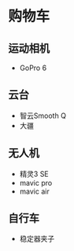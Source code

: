 # 购物车

## 运动相机

- GoPro 6

## 云台

- 智云Smooth Q
- 大疆

## 无人机

- 精灵3 SE
- mavic pro
- mavic air

## 自行车

- 稳定器夹子